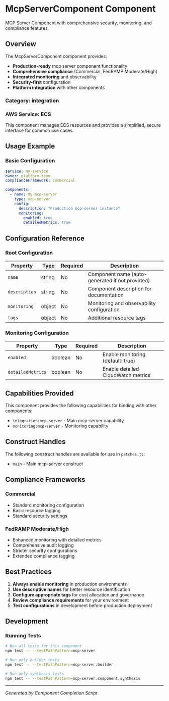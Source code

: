 # McpServerComponent Component

MCP Server Component with comprehensive security, monitoring, and compliance features.

## Overview

The McpServerComponent component provides:

- **Production-ready** mcp server component functionality
- **Comprehensive compliance** (Commercial, FedRAMP Moderate/High)
- **Integrated monitoring** and observability
- **Security-first** configuration
- **Platform integration** with other components

### Category: integration

### AWS Service: ECS

This component manages ECS resources and provides a simplified, secure interface for common use cases.

## Usage Example

### Basic Configuration

```yaml
service: my-service
owner: platform-team
complianceFramework: commercial

components:
  - name: my-mcp-server
    type: mcp-server
    config:
      description: "Production mcp-server instance"
      monitoring:
        enabled: true
        detailedMetrics: true
```

## Configuration Reference

### Root Configuration

| Property | Type | Required | Description |
|----------|------|----------|-------------|
| `name` | string | No | Component name (auto-generated if not provided) |
| `description` | string | No | Component description for documentation |
| `monitoring` | object | No | Monitoring and observability configuration |
| `tags` | object | No | Additional resource tags |

### Monitoring Configuration

| Property | Type | Required | Description |
|----------|------|----------|-------------|
| `enabled` | boolean | No | Enable monitoring (default: true) |
| `detailedMetrics` | boolean | No | Enable detailed CloudWatch metrics |

## Capabilities Provided

This component provides the following capabilities for binding with other components:

- `integration:mcp-server` - Main mcp-server capability
- `monitoring:mcp-server` - Monitoring capability

## Construct Handles

The following construct handles are available for use in `patches.ts`:

- `main` - Main mcp-server construct

## Compliance Frameworks

### Commercial

- Standard monitoring configuration
- Basic resource tagging
- Standard security settings

### FedRAMP Moderate/High

- Enhanced monitoring with detailed metrics
- Comprehensive audit logging
- Stricter security configurations
- Extended compliance tagging

## Best Practices

1. **Always enable monitoring** in production environments
2. **Use descriptive names** for better resource identification
3. **Configure appropriate tags** for cost allocation and governance
4. **Review compliance requirements** for your environment
5. **Test configurations** in development before production deployment

## Development

### Running Tests

```bash
# Run all tests for this component
npm test -- --testPathPattern=mcp-server

# Run only builder tests
npm test -- --testPathPattern=mcp-server.builder

# Run only synthesis tests
npm test -- --testPathPattern=mcp-server.component.synthesis
```

---

*Generated by Component Completion Script*